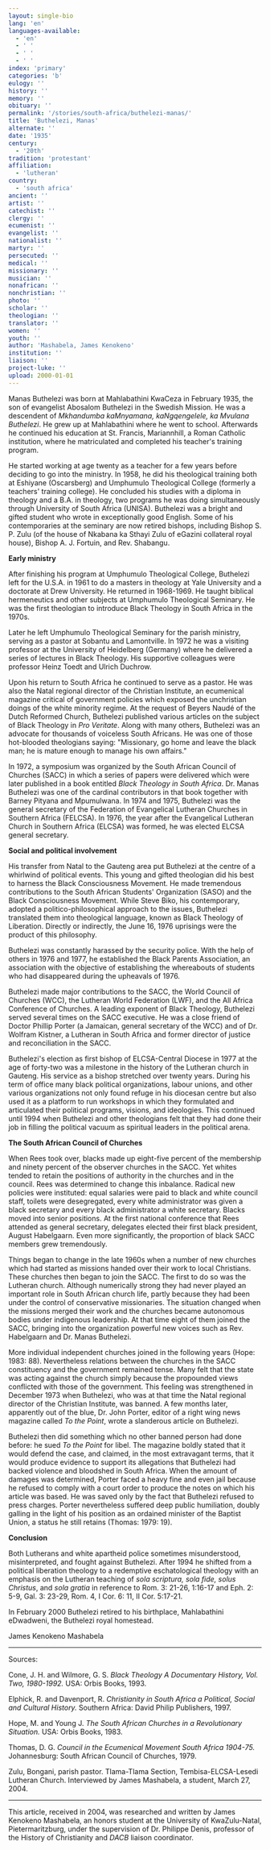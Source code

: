 ```yaml
---
layout: single-bio
lang: 'en'
languages-available:
  - 'en'
  - ' '
  - ' '
  - ' '
index: 'primary'
categories: 'b'
eulogy: ''
history: ''
memory: ''
obituary: ''
permalink: '/stories/south-africa/buthelezi-manas/'
title: 'Buthelezi, Manas'
alternate: ''
date: '1935'
century:
  - '20th'
tradition: 'protestant'
affiliation:
  - 'lutheran'
country:
  - 'south africa'
ancient: ''
artist: ''
catechist: ''
clergy: ''
ecumenist: ''
evangelist: ''
nationalist: ''
martyr: ''
persecuted: ''
medical: ''
missionary: ''
musician: ''
nonafrican: ''
nonchristian: ''
photo: ''
scholar: ''
theologian: ''
translator: ''
women: ''
youth: ''
author: 'Mashabela, James Kenokeno'
institution: ''
liaison: ''
project-luke: ''
upload: 2000-01-01
---
```



Manas Buthelezi was born at Mahlabathini KwaCeza in February 1935, the son of evangelist Abosalom Buthelezi in the Swedish Mission. He was a descendent of *Mkhandumba kaMnyamana, kaNgqengelele, ka Mvulana Buthelezi*. He grew up at Mahlabathini where he went to school. Afterwards he continued his education at St. Francis, Mariannhill, a Roman Catholic institution, where he matriculated and completed his teacher's training program.

He started working at age twenty as a teacher for a few years before deciding to go into the ministry. In 1958, he did his theological training both at Eshiyane (Oscarsberg) and Umphumulo Theological College (formerly a teachers' training college). He concluded his studies with a diploma in theology and a B.A. in theology, two programs he was doing simultaneously through University of South Africa (UNISA). Buthelezi was a bright and gifted student who wrote in exceptionally good English. Some of his contemporaries at the seminary are now retired bishops, including Bishop S. P. Zulu (of the house of Nkabana ka Sthayi Zulu of eGazini collateral royal house), Bishop A. J. Fortuin, and Rev. Shabangu.

**Early ministry**

After finishing his program at Umphumulo Theological College, Buthelezi left for the U.S.A. in 1961 to do a masters in theology at Yale University and a doctorate at Drew University. He returned in 1968-1969. He taught biblical hermeneutics and other subjects at Umphumulo Theological Seminary. He was the first theologian to introduce Black Theology in South Africa in the 1970s.

Later he left Umphumulo Theological Seminary for the parish ministry, serving as a pastor at Sobantu and Lamontville. In 1972 he was a visiting professor at the University of Heidelberg (Germany) where he delivered a series of lectures in Black Theology. His supportive colleagues were professor Heinz Toedt and Ulrich Duchrow.

Upon his return to South Africa he continued to serve as a pastor. He was also the Natal regional director of the Christian Institute, an ecumenical magazine critical of government policies which exposed the unchristian doings of the white minority regime. At the request of Beyers Naudé of the Dutch Reformed Church, Buthelezi published various articles on the subject of Black Theology in *Pro Veritate*. Along with many others, Buthelezi was an advocate for thousands of voiceless South Africans. He was one of those hot-blooded theologians saying: "Missionary, go home and leave the black man; he is mature enough to manage his own affairs."

In 1972, a symposium was organized by the South African Council of Churches (SACC) in which a series of papers were delivered which were later published in a book entitled *Black Theology in South Africa*. Dr. Manas Buthelezi was one of the cardinal contributors in that book together with Barney Pityana and Mpumulwana. In 1974 and 1975, Buthelezi was the general secretary of the Federation of Evangelical Lutheran Churches in Southern Africa (FELCSA). In 1976, the year after the Evangelical Lutheran Church in Southern Africa (ELCSA) was formed, he was elected ELCSA general secretary.

**Social and political involvement**

His transfer from Natal to the Gauteng area put Buthelezi at the centre of a whirlwind of political events. This young and gifted theologian did his best to harness the Black Consciousness Movement. He made tremendous contributions to the South African Students' Organization (SASO) and the Black Consciousness Movement. While Steve Biko, his contemporary, adopted a politico-philosophical approach to the issues, Buthelezi translated them into theological language, known as Black Theology of Liberation. Directly or indirectly, the June 16, 1976 uprisings were the product of this philosophy.

Buthelezi was constantly harassed by the security police. With the help of others in 1976 and 1977, he established the Black Parents Association, an association with the objective of establishing the whereabouts of students who had disappeared during the upheavals of 1976.

Buthelezi made major contributions to the SACC, the World Council of Churches (WCC), the Lutheran World Federation (LWF), and the All Africa Conference of Churches. A leading exponent of Black Theology, Buthelezi served several times on the SACC executive. He was a close friend of Doctor Phillip Porter (a Jamaican, general secretary of the WCC) and of Dr. Wolfram Kistner, a Lutheran in South Africa and former director of justice and reconciliation in the SACC.

Buthelezi's election as first bishop of ELCSA-Central Diocese in 1977 at the age of forty-two was a milestone in the history of the Lutheran church in Gauteng. His service as a bishop stretched over twenty years. During his term of office many black political organizations, labour unions, and other various organizations not only found refuge in his diocesan centre but also used it as a platform to run workshops in which they formulated and articulated their political programs, visions, and ideologies. This continued until 1994 when Buthelezi and other theologians felt that they had done their job in filling the political vacuum as spiritual leaders in the political arena.

**The South African Council of Churches**

When Rees took over, blacks made up eight-five percent of the membership and ninety percent of the observer churches in the SACC. Yet whites tended to retain the positions of authority in the churches and in the council. Rees was determined to change this inbalance. Radical new policies were instituted: equal salaries were paid to black and white council staff, toilets were desegregated, every white administrator was given a black secretary and every black administrator a white secretary. Blacks moved into senior positions. At the first national conference that Rees attended as general secretary, delegates elected their first black president, August Habelgaarn. Even more significantly,  the proportion of black SACC members grew tremendously.

Things began to change in the late 1960s when a number of new churches which had started as missions handed over their work to local Christians. These churches then began to join the SACC. The first to do so was the Lutheran church. Although numerically strong they had never played an important role in South African church life, partly because they had been under the control of conservative missionaries. The situation changed when the missions merged their work and the churches became autonomous bodies under indigenous leadership. At that time eight of them joined the SACC, bringing into the organization powerful new voices such as Rev. Habelgaarn and Dr. Manas Buthelezi.

More individual independent churches joined in the following years (Hope: 1983: 88). Nevertheless relations between the churches in the SACC constituency and the government remained tense. Many felt that the state was acting against the church simply because the propounded views conflicted with those of the government. This feeling was strengthened in December 1973 when Buthelezi, who was at that time the Natal regional director of the Christian Institute, was banned. A few months later, apparently out of the blue, Dr. John Porter, editor of a right wing news magazine called *To the Point*, wrote a slanderous article on Buthelezi.

Buthelezi then did something which no other banned person had done before: he sued *To the Point* for libel. The magazine boldly stated that it would defend the case, and claimed, in the most extravagant terms, that it would produce evidence to support its allegations that Buthelezi had backed violence and bloodshed in South Africa. When the amount of damages was determined, Porter faced a heavy fine and even jail because he refused to comply with a court order to produce the notes on which his article was based. He was saved only by the fact that Buthelezi refused to press charges. Porter nevertheless suffered deep public humiliation, doubly galling in the light of his position as an ordained minister of the Baptist Union, a status he still retains (Thomas: 1979: 19).

**Conclusion**

Both Lutherans and white apartheid police sometimes misunderstood, misinterpreted, and fought against Buthelezi. After 1994 he shifted from a political liberation theology to a redemptive eschatological theology with an emphasis on the Lutheran teaching of *sola scriptura, sola fide, solus Christus*, and *sola gratia* in reference to Rom. 3: 21-26, 1:16-17 and Eph. 2: 5-9, Gal. 3: 23-29, Rom. 4, I Cor. 6: 11, II Cor. 5:17-21.

In February 2000 Buthelezi retired to his birthplace, Mahlabathini eDwadweni, the Buthelezi royal homestead.

James Kenokeno Mashabela

---

Sources:

Cone, J. H. and Wilmore, G. S. *Black Theology A Documentary History, Vol. Two, 1980-1992.* USA: Orbis Books, 1993.

Elphick, R. and Davenport, R. *Christianity in South Africa a Political, Social and Cultural History.* Southern Africa: David Philip Publishers, 1997.

Hope, M. and Young J. *The South African Churches in a Revolutionary Situation.* USA: Orbis Books, 1983.

Thomas, D. G. *Council in the Ecumenical Movement South Africa 1904-75.* Johannesburg: South African Council of Churches, 1979.

Zulu, Bongani, parish pastor. Tlama-Tlama Section, Tembisa-ELCSA-Lesedi Lutheran Church. Interviewed by James Mashabela, a student, March 27, 2004.

---

This article, received in 2004,
was researched and written by James Kenokeno Mashabela,
an honors student at the University of KwaZulu-Natal,
Pietermaritzburg, under the supervision of Dr.
Philippe Denis, professor of the History of Christianity
and *DACB* liaison
coordinator.